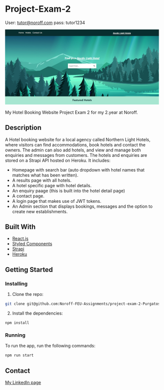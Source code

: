 # Project-Exam-2

User: tutor@noroff.com
pass: tutor1234

![image](https://github.com/Noroff-FEU-Assignments/project-exam-2-Purgatos81/blob/main/public/images/NLHFronttoReadme.jpg)

My Hotel Booking Website Project Exam 2 for my 2.year at Noroff.

## Description

A Hotel booking website for a local agency called Northern Light Hotels, where visitors can find accommodations, book hotels and contact the owners.
The admin can also add hotels, and view and manage both enquiries and messages from customers. The hotels and enquiries are stored on a Strapi API hosted 
on Heroku.
It includes:
- Homepage with search bar (auto dropdown with hotel names that matches what has been written).
- A results page with all hotels.
- A hotel specific page with hotel details.
- An enquiry paage (this is built into the hotel detail page)
- A contact page.
- A login page that makes use of JWT tokens.
- An Admin section that displays bookings, messages and the option to create new establishments.

## Built With

- [React.js](https://reactjs.org/)
- [Styled Components](https://styled-components.com/)
- [Strapi](https://strapi.io/)
- [Heroku](https://id.heroku.com/)

## Getting Started

### Installing

1. Clone the repo:

```bash
git clone git@github.com:Noroff-FEU-Assignments/project-exam-2-Purgatos81.git
```

2. Install the dependencies:

```
npm install
```

### Running

To run the app, run the following commands:

```bash
npm run start
```

## Contact

[My LinkedIn page](https://www.linkedin.com/in/john-h%C3%B8ykoll-christiansen-4583821b5/)
